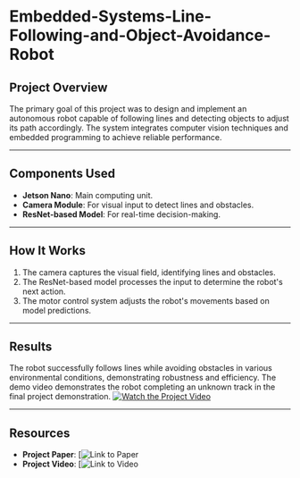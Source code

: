 # Embedded-Systems-Line-Following-and-Object-Avoidance-Robot

## Project Overview

The primary goal of this project was to design and implement an autonomous robot capable of following lines and detecting objects to adjust its path accordingly. The system integrates computer vision techniques and embedded programming to achieve reliable performance.

---

## Components Used

- **Jetson Nano**: Main computing unit.
- **Camera Module**: For visual input to detect lines and obstacles.
- **ResNet-based Model**: For real-time decision-making.

---

## How It Works

1. The camera captures the visual field, identifying lines and obstacles.
2. The ResNet-based model processes the input to determine the robot's next action.
3. The motor control system adjusts the robot's movements based on model predictions.

---

## Results

The robot successfully follows lines while avoiding obstacles in various environmental conditions, demonstrating robustness and efficiency. The demo video demonstrates the robot completing an unknown track in the final project demonstration.
[![Watch the Project Video](https://example.com/project-video)](https://github.com/Mashrafi27/Embedded-Systems-Line-Following-and-Object-Avoidance-Robot/blob/main/Video_demo.mov)


---

## Resources

- **Project Paper**: [![Link to Paper]([https://example.com/project-paper](https://github.com/Mashrafi27/Embedded-Systems-Line-Following-and-Object-Avoidance-Robot/blob/main/Final_Project_Report.pdf))
- **Project Video**: [![Link to Video]([https://example.com/project-video](https://github.com/Mashrafi27/Embedded-Systems-Line-Following-and-Object-Avoidance-Robot/blob/main/Video_demo.mov))
